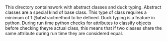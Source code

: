 This directory containswork with abstract classes and duck typing.
Abstract classes are a special kind of base class. This type of class requires a minimum of 1 @abstractmethod to be defined.
Duck typing is a feature in python. During run time python checks for attributes to classify objects before checking theyre actual class, this means that if two classes share the same attribute during run time they are considered equal.
